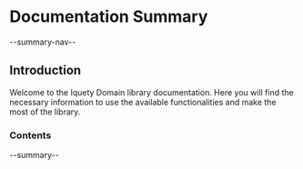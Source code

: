 # Documentation Summary

--summary-nav--

## Introduction

Welcome to the Iquety Domain library documentation. Here you will find the necessary information to use the available functionalities and make the most of the library.

### Contents

--summary--
